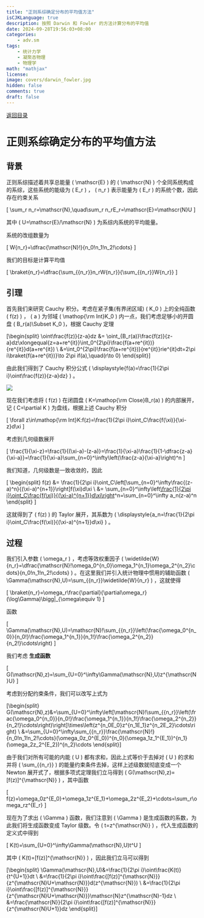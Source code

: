 ```yaml
---
title: "正则系综确定分布的平均值方法"
isCJKLanguage: true
description: 按照 Darwin 和 Fowler 的方法计算分布的平均值
date: 2024-09-28T19:56:03+08:00
categories:
    - adv.sm
tags:
    - 统计力学
    - 凝聚态物理
    - 物理学
math: "mathjax"
license: 
image: covers/darwin_fowler.jpg
hidden: false
comments: true
draft: false
---
```


[返回目录](/p/高等统计物理/)

# 正则系综确定分布的平均值方法

## 背景

正则系综描述着共享总能量 \( \mathscr{E} \) 的 \( \mathscr{N} \) 个全同系统构成的系综，这些系统的能级为 \( E_r \) ， \( n_r \) 表示能量为 \( E_r \) 的系统个数，因此存在约束关系

\[
\sum_r n_r=\mathscr{N},\quad\sum_r n_rE_r=\mathscr{E}=\mathscr{N}U
\]

其中 \( U=\mathscr{E}/\mathscr{N} \) 为系综内系统的平均能量。

系统的改组数量为

\[ W\{n_r\}=\dfrac{\mathscr{N}!}{n_0!n_1!n_2!\cdots} \]

我们的目标是计算平均值

\[ \braket{n_r}=\dfrac{\sum_{\{n_r\}}n_rW\{n_r\}}{\sum_{\{n_r\}}W\{n_r\}} \]

## 引理

首先我们来研究 Cauchy 积分。考虑在紧子集(有界闭区域) \( K_0 \) 上的全纯函数 \( f(z) \) ， \( a \) 为邻域 \( \mathop{\rm Int}K_0 \) 内一点，我们考虑足够小的开圆盘 \( B_r(a)\Subset K_0 \)，根据 Cauchy 定理

\[\begin{split}
    \oint\frac{f(z)}{z-a}dz &= \oint_{B_r(a)}\frac{f(z)}{z-a}dz\xlongequal{z=a+re^{it}}\int_0^{2\pi}\frac{f(a+re^{it})}{re^{it}}d(a+re^{it}) \\
    &=\int_0^{2\pi}\frac{f(a+re^{it})}{re^{it}}rie^{it}dt=2\pi i\braket{f(a+re^{it})}\to 2\pi if(a),\quad(r\to 0)
\end{split}\]

由此我们得到了 Cauchy 积分公式 \( \displaystyle{f(a)=\frac{1}{2\pi i}\oint\frac{f(z)}{z-a}dz} \) 。

![](figures/taylor.svg)

现在我们考虑将 \( f(z) \) 在闭圆盘 \( K=\mathop{\rm Close}B_r(a) \) 的内部展开，记 \( C=\partial K \) 为盘线，根据上述 Cauchy 积分

\[ \forall z\in\mathop{\rm Int}K:f(z)=\frac{1}{2\pi i}\oint_C\frac{f(\xi)}{\xi-z}d\xi \]

考虑到几何级数展开

\[ \frac{1}{\xi-z}=\frac{1}{(\xi-a)-(z-a)}=\frac{1}{\xi-a}\frac{1}{1-\dfrac{z-a}{\xi-a}}=\frac{1}{\xi-a}\sum_{n=0}^\infty\left(\frac{z-a}{\xi-a}\right)^n \]

我们知道，几何级数是一致收敛的，因此

\[ \begin{split}
    f(z) &= \frac{1}{2\pi i}\oint_C\left[\sum_{n=0}^\infty\frac{(z-a)^n}{(\xi-a)^{n+1}}\right]f(\xi)d\xi \\
    &= \sum_{n=0}^\infty\left[\frac{1}{2\pi i}\oint_C\frac{f(\xi)}{(\xi-a)^{n+1}}d\xi\right](z-a)^n=\sum_{n=0}^\infty a_n(z-a)^n
\end{split} \]

这就得到了 \( f(z) \) 的 Taylor 展开，其系数为 \( \displaystyle{a_n=\frac{1}{2\pi i}\oint_C\frac{f(\xi)}{(\xi-a)^{n+1}}d\xi} \) 。

## 过程

我们引入参数 \( \omega_r \) ，考虑等效权重因子 \( \widetilde{W}\{n_r\}=\dfrac{\mathscr{N}!\omega_0^{n_0}\omega_1^{n_1}\omega_2^{n_2}\cdots}{n_0!n_1!n_2!\cdots} \) 。在这里我们并引入统计物理中惯用的辅助函数 \( \Gamma(\mathscr{N},U)=\sum_{\{n_r\}}\widetilde{W}\{n_r\} \) ，这就使得

\[ \braket{n_r}=\omega_r\frac{\partial}{\partial\omega_r}(\log\Gamma)\bigg|_{\omega\equiv 1} \]

函数

\[ \Gamma(\mathscr{N},U)=\mathscr{N}!\sum_{\{n_r\}}\left(\frac{\omega_0^{n_0}}{n_0!}\frac{\omega_1^{n_1}}{n_1!}\frac{\omega_2^{n_2}}{n_2!}\cdots\right) \]

我们考虑 **生成函数**

\[ G(\mathscr{N},z)=\sum_{U=0}^\infty\Gamma(\mathscr{N},U)z^{\mathscr{N}U} \]

考虑到分配约束条件，我们可以改写上式为

\[\begin{split}
    G(\mathscr{N},z)&=\sum_{U=0}^\infty\left[\mathscr{N}!\sum_{\{n_r\}}\left(\frac{\omega_0^{n_0}}{n_0!}\frac{\omega_1^{n_1}}{n_1!}\frac{\omega_2^{n_2}}{n_2!}\cdots\right)\right]\times\left(z^{n_0E_0}z^{n_1E_1}z^{n_2E_2}\cdots\right) \\
    &=\sum_{U=0}^\infty\sum_{\{n_r\}}\frac{\mathscr{N}!}{n_0!n_1!n_2!\cdots}(\omega_0z_0^{E_0})^{n_0}(\omega_1z_1^{E_1})^{n_1}(\omega_2z_2^{E_2})^{n_2}\cdots
\end{split}\]

由于我们对所有可能的内能 \( U \) 都有求和，因此上式等价于去掉对 \( U \) 的求和并将  \( \sum_{\{n_r\}} \) 的能量约束条件去掉，这样上述级数就彻底变成一个 Newton 展开式了，根据多项式定理我们立马得到 \( G(\mathscr{N},z)=[f(z)]^{\mathscr{N}} \) ，其中函数

\[ f(z)=\omega_0z^{E_0}+\omega_1z^{E_1}+\omega_2z^{E_2}+\cdots=\sum_r\omega_rz^{E_r} \]

现在为了求出 \( \Gamma \) 函数，我们注意到 \( \Gamma \) 是生成函数的系数，为此我们将生成函数变成 Taylor 级数。令 \( t=z^{\mathscr{N}} \) ，代入生成函数的定义式中得到

\[ K(t)=\sum_{U=0}^\infty\Gamma(\mathscr{N},U)t^U \]

其中 \( K(t)=[f(z)]^{\mathscr{N}} \) ，因此我们立马可以得到

\[\begin{split}
    \Gamma(\mathscr{N},U)&=\frac{1}{2\pi i}\oint\frac{K(t)}{t^{U+1}}dt \\
    &=\frac{1}{2\pi i}\oint\frac{[f(z)]^{\mathscr{N}}}{z^{\mathscr{N}U+\mathscr{N}}}d(z^{\mathscr{N}}) \\
    &=\frac{1}{2\pi i}\oint\frac{[f(z)]^{\mathscr{N}}}{z^{\mathscr{N}U+\mathscr{N}}}\mathscr{N}z^{\mathscr{N}-1}dz \\
    &=\frac{\mathscr{N}}{2\pi i}\oint\frac{[f(z)]^{\mathscr{N}}}{z^{\mathscr{N}U+1}}dz
\end{split}\]